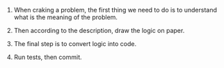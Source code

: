 
1. When craking a problem, the first thing we need to do is to understand what is the meaning of the problem.

2. Then according to the description, draw the logic on paper.

3. The final step is to convert logic into code.

4. Run tests, then commit.